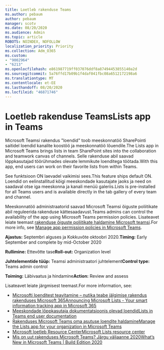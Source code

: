 ```yaml
---
title: Loetleb rakenduse Teams
ms.author: pebaum
author: pebaum
manager: scotv
ms.date: 08/20/2020
ms.audience: Admin
ms.topic: article
ROBOTS: NOINDEX, NOFOLLOW
localization_priority: Priority
ms.collection: Adm_O365
ms.custom:
- "9002964"
- "6213"
ms.openlocfilehash: e861987719ff037076ddf8a87494453855140a2d
ms.sourcegitcommit: 5a76ffd17b09b1f4daf041fbc08a6512172198a6
ms.translationtype: MT
ms.contentlocale: et-EE
ms.lasthandoff: 08/20/2020
ms.locfileid: "46871746"
---
```

# <a name="lists-app-in-teams"></a><span data-ttu-id="da446-102">Loetleb rakenduse Teams</span><span class="sxs-lookup"><span data-stu-id="da446-102">Lists app in Teams</span></span>

<span data-ttu-id="da446-103">Microsoft Teamsi rakendus "loendid" toob meeskonnatöö SharePointi saitidel loendid kanalite koostöö ja meeskonnatöö lõuendile.</span><span class="sxs-lookup"><span data-stu-id="da446-103">The Lists app in Microsoft Teams brings lists in team SharePoint sites into the collaboration and teamwork canvas of channels.</span></span> <span data-ttu-id="da446-104">Selle rakenduse abil saavad lõppkasutajad töörühmades olevate lemmikute loenditega töötada.</span><span class="sxs-lookup"><span data-stu-id="da446-104">With this app, end users can work on their favorite lists from within Teams.</span></span>  

<span data-ttu-id="da446-105">See funktsioon ON laevadel vaikimisi sees.</span><span class="sxs-lookup"><span data-stu-id="da446-105">This feature ships default ON.</span></span> <span data-ttu-id="da446-106">Loendid on eelinstallitud kõigi meeskondade kasutajate jaoks ja need on saadaval otse iga meeskonna ja kanali menüü galeriis.</span><span class="sxs-lookup"><span data-stu-id="da446-106">Lists is pre-installed for all Teams users and is available directly in the tab gallery of every team and channel.</span></span>  

<span data-ttu-id="da446-107">Meeskonnatöö administraatorid saavad Microsoft Teamsi õiguste poliitikate abil reguleerida rakenduse kättesaadavust.</span><span class="sxs-lookup"><span data-stu-id="da446-107">Teams admins can control the availability of the app using Microsoft Teams permission policies.</span></span> <span data-ttu-id="da446-108">Lisateavet leiate teemast [rakenduse õiguste poliitikate haldamine Microsoft teamsi](https://docs.microsoft.com/microsoftteams/teams-app-permission-policies).</span><span class="sxs-lookup"><span data-stu-id="da446-108">For more info, see [Manage app permission policies in Microsoft Teams](https://docs.microsoft.com/microsoftteams/teams-app-permission-policies).</span></span>

<span data-ttu-id="da446-109">**Ajastus:** Septembri alguses ja Kokkuvõte oktoobri 2020.</span><span class="sxs-lookup"><span data-stu-id="da446-109">**Timing:** Early September and complete by mid-October 2020</span></span>  

<span data-ttu-id="da446-110">**Rullimine:** Ettevõtte tase</span><span class="sxs-lookup"><span data-stu-id="da446-110">**Roll-out:** Organization level</span></span>  

<span data-ttu-id="da446-111">**Juhtelementide tüüp:**  Teamsi administraatori juhtelement</span><span class="sxs-lookup"><span data-stu-id="da446-111">**Control type:**  Teams admin control</span></span>  

<span data-ttu-id="da446-112">**Toiming:**  Läbivaatus ja hindamine</span><span class="sxs-lookup"><span data-stu-id="da446-112">**Action:**  Review and assess</span></span>

<span data-ttu-id="da446-113">Lisateavet leiate järgmisest teemast.</span><span class="sxs-lookup"><span data-stu-id="da446-113">For more information, see:</span></span> 

- [<span data-ttu-id="da446-114">Microsofti loenditest teavitamine – nutika teabe jälgimise rakendus rakenduses Microsoft 365</span><span class="sxs-lookup"><span data-stu-id="da446-114">Announcing Microsoft Lists - Your smart information tracking app in Microsoft 365</span></span>](https://techcommunity.microsoft.com/t5/microsoft-365-blog/announcing-microsoft-lists-your-smart-information-tracking-app/ba-p/1372233)
- [<span data-ttu-id="da446-115">Meeskondade lõppkasutaja dokumentatsioonis olevad loendid</span><span class="sxs-lookup"><span data-stu-id="da446-115">Lists in Teams end user documentation</span></span>](https://support.microsoft.com/office/get-started-with-lists-in-microsoft-taeams-c971e46b-b36c-491b-9c35-efeddd0297db)
- [<span data-ttu-id="da446-116">Rakenduses Microsoft Teams oma asutuse loendite haldamine</span><span class="sxs-lookup"><span data-stu-id="da446-116">Manage the Lists app for your organization in Microsoft Teams</span></span>](https://docs.microsoft.com/microsoftteams/manage-lists-app)
- [<span data-ttu-id="da446-117">Microsoft loetleb Resource Center</span><span class="sxs-lookup"><span data-stu-id="da446-117">Microsoft Lists resource center</span></span>](https://aka.ms/MSLists)
- [<span data-ttu-id="da446-118">Mis on uut rakenduses Microsoft Teams? Järgu väljaanne 2020</span><span class="sxs-lookup"><span data-stu-id="da446-118">What’s New in Microsoft Teams | Build Edition 2020</span></span>](https://techcommunity.microsoft.com/t5/microsoft-teams-blog/what-s-new-in-microsoft-teams-build-edition-2020/ba-p/1394224)